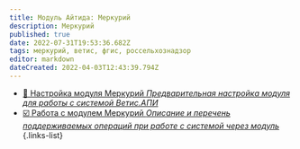 ```yaml
---
title: Модуль Айтида: Меркурий
description: Меркурий
published: true
date: 2022-07-31T19:53:36.682Z
tags: меркурий, ветис, фгис, россельхознадзор
editor: markdown
dateCreated: 2022-04-03T12:43:39.794Z
---
```


-	[:wrench: Настройка модуля Меркурий *Предварительная настройка модуля для работы с системой Ветис.АПИ*](/mercury/settings)
-	[:ballot_box_with_check: Работа с модулем Меркурий *Описание и перечень поддерживаемых операций при работе с системой через модуль*](/mercury/working)
{.links-list}
